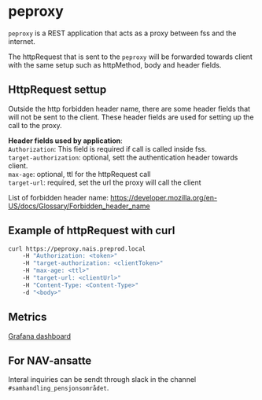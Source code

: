 # peproxy

`peproxy` is a REST application that acts as a proxy between fss and the internet.

The httpRequest that is sent to the `peproxy` will be forwarded towards client with the same setup such as httpMethod, body and header fields. 


## HttpRequest settup
Outside the http forbidden header name, there are some header fields that will not be sent to the client. These header fields are used for setting up the call to the proxy.

<strong>Header fields used by application</strong>: <br/>
`Authorization`: This field is required if call is called inside fss.<br/>
`target-authorization`: optional, sett the authentication header towards client.<br/>
`max-age`: optional, ttl for the httpRequest call<br/>
`target-url`: required, set the url the proxy will call the client<br/>

List of forbidden header name: https://developer.mozilla.org/en-US/docs/Glossary/Forbidden_header_name

## Example of httpRequest with curl
```bash
curl https://peproxy.nais.preprod.local 
    -H "Authorization: <token>" 
    -H "target-authorization: <clientToken>" 
    -H "max-age: <ttl>" 
    -H "target-url: <clientUrl>" 
    -H "Content-Type: <Content-Type>"
    -d "<body>"
```
## Metrics
[Grafana dashboard](https://grafana.adeo.no/d/6IzDnOVWk/peproxy)

## For NAV-ansatte

Interal inquiries can be sendt through slack in the channel `#samhandling_pensjonsområdet`.